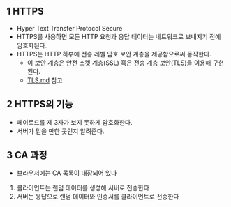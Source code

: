 ## 1 HTTPS

- Hyper Text Transfer Protocol Secure
- HTTPS를 사용하면 모든 HTTP 요청과 응답 데이터는 네트워크로 보내지기 전에 암호화된다.
- HTTPS는 HTTP 하부에 전송 레벨 암호 보안 계층을 제공함으로써 동작한다.
  - 이 보안 계층은 안전 소켓 계층(SSL) 혹은 전송 계층 보안(TLS)을 이용해 구현된다.
  -  [TLS.md](../../TLS/TLS.md) 참고




## 2 HTTPS의 기능

- 페이로드를 제 3자가 보지 못하게 암호화한다.
- 서버가 믿을 만한 곳인지 알려준다.



## 3 CA 과정

- 브라우저에는 CA 목록이 내장되어 있다



1. 클라이언트는 랜덤 데이터를 생성해 서버로 전송한다
2. 서버는 응답으로 랜덤 데이터와 인증서를 클라이언트로 전송한다